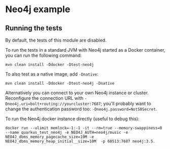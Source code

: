 # Neo4j example

## Running the tests

By default, the tests of this module are disabled.

To run the tests in a standard JVM with Neo4j started as a Docker container, you can run the following command:

```
mvn clean install -Ddocker -Dtest-neo4j
```

To also test as a native image, add `-Dnative`:

```
mvn clean install -Ddocker -Dtest-neo4j -Dnative
```

Alternatively you can connect to your own Neo4j instance or cluster.
Reconfigure the connection URL with `-Dneo4j.uri=bolt+routing://yourcluster:7687`;
you'll probably want to change the authentication password too: `-Dneo4j.password=NotS0Secret`.

To run the Neo4j docker instance directly (useful to debug this):

```
docker run --ulimit memlock=-1:-1 -it --rm=true --memory-swappiness=0 --name quarkus_test_neo4j -e NEO4J_AUTH=neo4j/music -e NEO4J_dbms_memory_pagecache_size=10M -e NEO4J_dbms_memory_heap_initial__size=10M  -p 60513:7687 neo4j:3.5.
```
